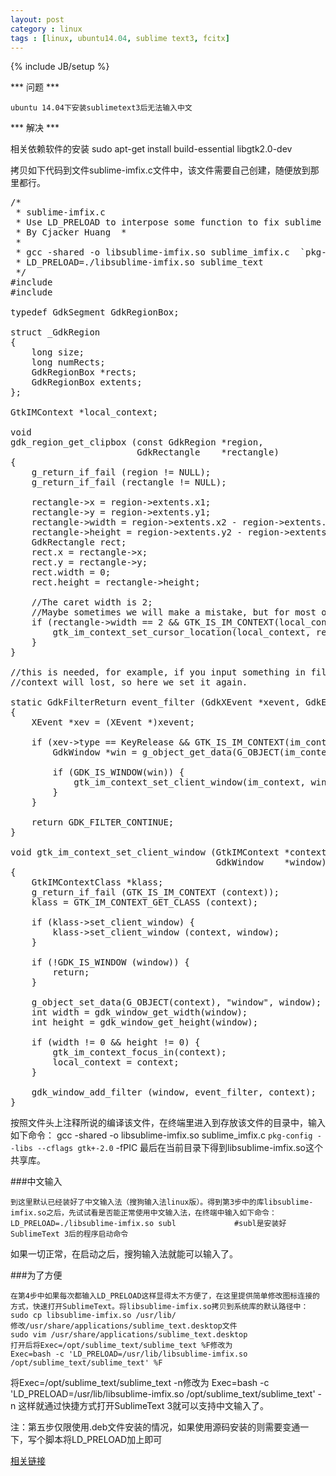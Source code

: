 ```yaml
---
layout: post
category : linux
tags : [linux, ubuntu14.04, sublime text3, fcitx]
---
```

{% include JB/setup %}

*** 问题 ***

	ubuntu 14.04下安装sublimetext3后无法输入中文

*** 解决 ***

相关依赖软件的安装
    sudo apt-get install build-essential libgtk2.0-dev

拷贝如下代码到文件sublime-imfix.c文件中，该文件需要自己创建，随便放到那里都行。
<pre class="brush: php;">
/*
 * sublime-imfix.c
 * Use LD_PRELOAD to interpose some function to fix sublime input method support for linux.
 * By Cjacker Huang <jianzhong.huang at i-soft.com.cn> *
 *
 * gcc -shared -o libsublime-imfix.so sublime_imfix.c  `pkg-config --libs --cflags gtk+-2.0` -fPIC
 * LD_PRELOAD=./libsublime-imfix.so sublime_text
 */
#include <gtk/gtk.h>
#include <gdk/gdkx.h>

typedef GdkSegment GdkRegionBox;

struct _GdkRegion
{
    long size;
    long numRects;
    GdkRegionBox *rects;
    GdkRegionBox extents;
};

GtkIMContext *local_context;

void
gdk_region_get_clipbox (const GdkRegion *region,
                        GdkRectangle    *rectangle)
{
    g_return_if_fail (region != NULL);
    g_return_if_fail (rectangle != NULL);

    rectangle->x = region->extents.x1;
    rectangle->y = region->extents.y1;
    rectangle->width = region->extents.x2 - region->extents.x1;
    rectangle->height = region->extents.y2 - region->extents.y1;
    GdkRectangle rect;
    rect.x = rectangle->x;
    rect.y = rectangle->y;
    rect.width = 0;
    rect.height = rectangle->height;

    //The caret width is 2;
    //Maybe sometimes we will make a mistake, but for most of the time, it should be the caret.
    if (rectangle->width == 2 && GTK_IS_IM_CONTEXT(local_context)) {
        gtk_im_context_set_cursor_location(local_context, rectangle);
    }
}

//this is needed, for example, if you input something in file dialog and return back the edit area
//context will lost, so here we set it again.

static GdkFilterReturn event_filter (GdkXEvent *xevent, GdkEvent *event, gpointer im_context)
{
    XEvent *xev = (XEvent *)xevent;

    if (xev->type == KeyRelease && GTK_IS_IM_CONTEXT(im_context)) {
        GdkWindow *win = g_object_get_data(G_OBJECT(im_context), "window");

        if (GDK_IS_WINDOW(win)) {
            gtk_im_context_set_client_window(im_context, win);
        }
    }

    return GDK_FILTER_CONTINUE;
}

void gtk_im_context_set_client_window (GtkIMContext *context,
                                       GdkWindow    *window)
{
    GtkIMContextClass *klass;
    g_return_if_fail (GTK_IS_IM_CONTEXT (context));
    klass = GTK_IM_CONTEXT_GET_CLASS (context);

    if (klass->set_client_window) {
        klass->set_client_window (context, window);
    }

    if (!GDK_IS_WINDOW (window)) {
        return;
    }

    g_object_set_data(G_OBJECT(context), "window", window);
    int width = gdk_window_get_width(window);
    int height = gdk_window_get_height(window);

    if (width != 0 && height != 0) {
        gtk_im_context_focus_in(context);
        local_context = context;
    }

    gdk_window_add_filter (window, event_filter, context);
}
</pre>
按照文件头上注释所说的编译该文件，在终端里进入到存放该文件的目录中，输入如下命令：
    gcc -shared -o libsublime-imfix.so sublime_imfix.c  `pkg-config --libs --cflags gtk+-2.0` -fPIC
最后在当前目录下得到libsublime-imfix.so这个共享库。

###中文输入

    到这里默认已经装好了中文输入法（搜狗输入法linux版）。得到第3步中的库libsublime-imfix.so之后，先试试看是否能正常使用中文输入法，在终端中输入如下命令：
    LD_PRELOAD=./libsublime-imfix.so subl             #subl是安装好SublimeText 3后的程序启动命令
如果一切正常，在启动之后，搜狗输入法就能可以输入了。

###为了方便

    在第4步中如果每次都输入LD_PRELOAD这样显得太不方便了，在这里提供简单修改图标连接的方式，快速打开SublimeText。将libsublime-imfix.so拷贝到系统库的默认路径中：
    sudo cp libsublime-imfix.so /usr/lib/
    修改/usr/share/applications/sublime_text.desktop文件
    sudo vim /usr/share/applications/sublime_text.desktop
    打开后将Exec=/opt/sublime_text/sublime_text %F修改为
    Exec=bash -c 'LD_PRELOAD=/usr/lib/libsublime-imfix.so /opt/sublime_text/sublime_text' %F

   将Exec=/opt/sublime_text/sublime_text -n修改为
    Exec=bash -c 'LD_PRELOAD=/usr/lib/libsublime-imfix.so /opt/sublime_text/sublime_text' -n
这样就通过快捷方式打开SublimeText 3就可以支持中文输入了。

注：第五步仅限使用.deb文件安装的情况，如果使用源码安装的则需要变通一下，写个脚本将LD_PRELOAD加上即可

[相关链接](http://blog.csdn.net/cywosp/article/details/32350899)

